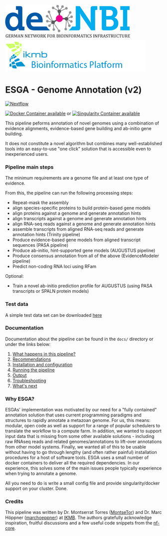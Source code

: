 ![](images/deNBI_logo.jpg) ![](images/ikmb_bfx_logo.png)

# ESGA - Genome Annotation (v2)

[![Nextflow](https://img.shields.io/badge/nextflow-20.01.0-brightgreen)](https://www.nextflow.io/)

[![Docker Container available](https://img.shields.io/badge/docker-required-brightgreen.svg)](https://www.docker.com/)
or [![Singularity Container available](https://img.shields.io/badge/singularity-required-brightgreen.svg)](https://sylabs.io/docs/)


This pipeline peforms annotation of novel genomes using a combination of evidence alignments, evidence-based gene building and ab-initio gene building.

It does not constitute a novel algorithm but combines many well-established tools into an easy-to-use "one click" solution that is accessible even to inexperienced users. 

### Pipeline main steps

The minimum requirements are a genome file and at least one type of evidence.

From this, the pipeline can run the following processing steps:

* Repeat-mask the assembly
* align species-specific proteins to build protein-based gene models
* align proteins against a genome and generate annotation hints
* align transcripts against a genome and generate annotation hints
* align RNA-seq reads against a genome and generate annotation hints
* assemble transcripts from aligned RNA-seq reads and generate annotation hints (Trinity pipeline)
* Produce evidence-based gene models from aligned transcript sequences (PASA pipeline)
* Produce ab-initio, hint-supported gene models (AUGUSTUS pipeline)
* Produce consensus annotation from all of the above (EvidenceModeler pipeline)
* Predict non-coding RNA loci using RFam 

Optional:

* Train a novel ab-initio prediction profile for AUGUSTUS (using PASA transcripts or SPALN protein models)

### Test data

A simple test data set can be downloaded [here](https://drive.google.com/open?id=1VFqLnRJiuj5Vhj2KCOdY58jwxZKkkMVU)

### Documentation

Documentation about the pipeline can be found in the `docs/` directory or under the links below:

1. [What happens in this pipeline?](docs/pipeline.md)
2. [Recommendations](docs/recommendations.md)
3. [Installation and configuration](docs/installation.md)
4. [Running the pipeline](docs/usage.md)
5. [Output](docs/output.md)
6. [Troubleshooting](docs/troubleshooting.md)
7. [What's next](docs/whatsnext.md)

### Why ESGA?

ESGAs' implementation was motivated by our need for a "fully contained" annotation solution that uses current programming paradigms and structures to rapidly annotate a metazoan genome. For us, this means: modular, open code as well as support
for a range of popular schedulers to translate the workflow to a compute farm. In addition, we wanted to support input data that is missing from some other available solutions - including raw RNAseq reads and related genomes/annotations to lift-over
annotations from other model systems. Finally, we wanted all of this to be usable without having to go through lengthy (and often rather painful) installation procedures for a host of software tools. ESGA uses a small number of docker 
containers to deliver all the required dependencies. In our experience, this solves some of the main issues people typically experience when trying to annotate a genome.

All you need to do is write a small config file and provide singularity/docker support on your cluster. Done. 


### Credits

This pipeline was written by Dr. Montserrat Torres ([MontseTor](https://github.com/MontseTor)) and Dr. Marc Höppner ([marchoeppner](https://github.com/marchoeppner)) at [IKMB](http://www.ikmb.uni-kiel.de).
The authors gratefully acknowledge inspiration, fruitful discussions and a few useful code snippets from the [nf-core](https://www.nf-co.re).


